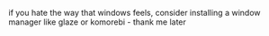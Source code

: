 if you hate the way that windows feels, consider installing a window manager like glaze or komorebi - thank me later
